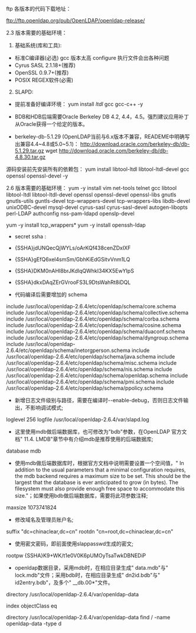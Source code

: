 ftp 各版本的代码下载地址：

ftp://ftp.openldap.org/pub/OpenLDAP/openldap-release/


2.3 版本需要的基础环境：

1. 基础系统(库和工具):

- 标准C编译器(必选)       gcc 版本太高 configure 执行文件会出各种问题
- Cyrus SASL 2.1.18+(推荐)
- OpenSSL 0.9.7+(推荐)
- POSIX REGEX软件(必需)


2. SLAPD:

- 提前准备好编译环境： 
  yum install *ltdl* gcc gcc-c++ -y

- BDB和HDB后端需要Oracle Berkeley DB 4.2, 4.4，4.5。强烈建议应用补丁 从Oracle获得一个给定的版本。
- berkeley-db-5.1.29 (OpenLDAP当前与6.x版本不兼容，READEME中明确写出兼容4.4~4.8或5.0~5.1)：
  http://download.oracle.com/berkeley-db/db-5.1.29.tar.gz
  wget http://download.oracle.com/berkeley-db/db-4.8.30.tar.gz

源码安装前先安装所有的依赖包： yum install libtool-ltdl libtool-ltdl-devel gcc openssl openssl-devel -y

2.6 版本需要的基础环境： 
yum -y install vim net-tools telnet gcc libtool libtool-ltdl libtool-ltdl-devel openssl openssl-devel
openssl-libs gnutls gnutls-utils guntls-devel tcp-wrappers-devel tcp-wrappers-libs libdb-devel unixODBC-devel
mysql-devel cyrus-sasl cyrus-sasl-devel autogen-libopts perl-LDAP authconfig nss-pam-ldapd openslp-devel

yum -y install tcp_wrappers*
yum -y install openssh-ldap

- secret ssha :
- {SSHA}jdUNQecQjWYLs/oArKQf438cenZDxIXF
- {SSHA}gEfQ6xel4smSm/GbhKiEdGSitvVnm1LQ
- {SSHA}DKM0nAHI8brJKdIqQWhkI34KX5EwYIpS
- {SSHA}dkxDAqZErGVrooFS3L9DtsWahRt8iDQL

- 代码编译后需要增加的 schema

include /usr/local/openldap-2.6.4/etc/openldap/schema/core.schema include
/usr/local/openldap-2.6.4/etc/openldap/schema/collective.schema include
/usr/local/openldap-2.6.4/etc/openldap/schema/corba.schema include
/usr/local/openldap-2.6.4/etc/openldap/schema/cosine.schema include
/usr/local/openldap-2.6.4/etc/openldap/schema/duaconf.schema include
/usr/local/openldap-2.6.4/etc/openldap/schema/dyngroup.schema include
/usr/local/openldap-2.6.4/etc/openldap/schema/inetorgperson.schema include
/usr/local/openldap-2.6.4/etc/openldap/schema/java.schema include
/usr/local/openldap-2.6.4/etc/openldap/schema/misc.schema include
/usr/local/openldap-2.6.4/etc/openldap/schema/nis.schema include
/usr/local/openldap-2.6.4/etc/openldap/schema/openldap.schema include
/usr/local/openldap-2.6.4/etc/openldap/schema/pmi.schema include
/usr/local/openldap-2.6.4/etc/openldap/schema/ppolicy.schema

- 新增日志文件级别与路径，需要在编译时--enable-debug，否则日志文件输出，不影响调试模式;

loglevel 256 logfile /usr/local/openldap-2.6.4/var/slapd.log

- 这里使用mdb做后端数据库，也可修改为"bdb"参数，在OpenLDAP 官方文档" 11.4. LMDB"章节中有介绍mdb是推荐使用的后端数据库;

database mdb

- 使用mdb做后端数据库时，根据官方文档中说明需要设置一个空间值，" In addition to the usual parameters that a minimal configuration requires, the mdb backend requires a maximum size to be set. This should be the largest that the database is ever anticipated to grow (in bytes). The filesystem must also provide enough free space to accommodate this size."；如果使用bdb做后端数据库，需要将此项参数注释;

maxsize 1073741824

- 修改域名及管理员账户名;

suffix        "dc=chinaclear,dc=cn"
rootdn        "cn=root,dc=chinaclear,dc=cn"

- 使用密文密码，即前面使用slappasswd生成的密文;

rootpw {SSHA}K9+WK/t1e0V0K6pUMOyTsaTwkDBNEDiP

- openldap数据目录，采用mdb时，在相应目录生成" data.mdb"与" lock.mdb"文件；采用bdb时，在相应目录生成" dn2id.bdb"与" id2entry.bdb"，及多个" __db.00*"文件。

directory /usr/local/openldap-2.6.4/var/openldap-data

index objectClass eq

directory /usr/local/openldap-2.6.4/var/openldap-data find / -name openldap-data -type d
